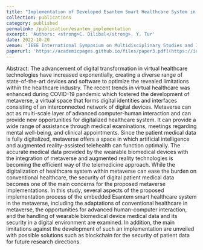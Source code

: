 ```yaml
---
title: "Implementation of Developed Esantem Smart Healthcare System in Metaverse"
collection: publications
category: published
permalink: /publication/esantem_implementation
excerpt: 'Authors: <strong>C. Dilibal</strong>, Y. Tur'
date: 2022-10-20
venue: 'IEEE International Symposium on Multidisciplinary Studies and Innovative Technologies (ISMSIT)'
paperurl: 'https://academicpages.github.io/files/paper3.pdf](https://ieeexplore.ieee.org/document/9932849'
---
```


Abstract: The advancement of digital transformation in virtual healthcare technologies have increased exponentially, creating a diverse range of state-of-the-art devices and software to optimize the revealed limitations within the healthcare industry. The recent trends in virtual healthcare was enhanced during COVID-19 pandemic which fostered the development of metaverse, a virtual space that forms digital identities and interfaces consisting of an interconnected network of digital devices. Metaverse can act as multi-scale layer of advanced computer-human interaction and can provide new opportunities for digitalized healthcare system. It can provide a wide range of assistance through medical examinations, meetings regarding mental well-being, and clinical appointments. Since the patient medical data is fully digitalized, metaverse offers a space in which artificial intelligence and augmented reality-assisted telehealth can function optimally. The accurate medical data provided by the wearable biomedical devices with the integration of metaverse and augmented reality technologies is becoming the efficient way of the telemedicine approach. While the digitalization of healthcare system within metaverse can ease the burden on conventional healthcare, the security of digital patient medical data becomes one of the main concerns for the proposed metaverse implementations. In this study, several aspects of the proposed implementation process of the embedded Esantem smart healthcare system in the metaverse, including the adaptations of conventional healthcare in metaverse, the opportunities for advanced human-computer interaction, and the handling of wearable biomedical device medical data and its security in a digital environment are examined. In addition, the main limitations against the development of such an implementation are unveiled with possible solutions such as blockchain for the security of patient data for future research directions.
